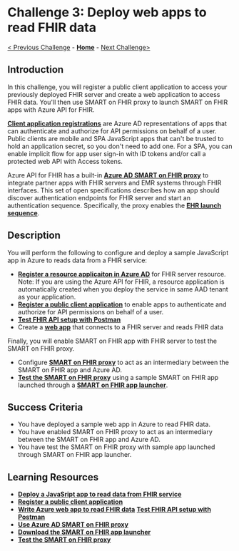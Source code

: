 # Challenge 3: Deploy web apps to read FHIR data

[< Previous Challenge](./Challenge02.md) - **[Home](../readme.md)** - [Next Challenge>](./Challenge04.md)

## Introduction

In this challenge, you will register a public client application to access your previously deployed FHIR server and create a web application to access FHIR data.  You'll then use SMART on FHIR proxy to launch SMART on FHIR apps with Azure API for FHIR.

**[Client application registrations](https://docs.microsoft.com/en-us/azure/healthcare-apis/register-public-azure-ad-client-app)** are Azure AD representations of apps that can authenticate and authorize for API permissions on behalf of a user. Public clients are mobile and SPA JavaScript apps that can't be trusted to hold an application secret, so you don't need to add one.  For a SPA, you can enable implicit flow for app user sign-in with ID tokens and/or call a protected web API with Access tokens.

Azure API for FHIR has a built-in **[Azure AD SMART on FHIR proxy](https://docs.microsoft.com/en-us/azure/healthcare-apis/use-smart-on-fhir-proxy)** to integrate partner apps with FHIR servers and EMR systems through FHIR interfaces. This set of open specifications describes how an app should discover authentication endpoints for FHIR server and start an authentication sequence.  Specifically, the proxy enables the **[EHR launch sequence](https://hl7.org/fhir/smart-app-launch/#ehr-launch-sequence)**.  

## Description

You will perform the following to configure and deploy a sample JavaScript app in Azure to reads data from a FHIR service:
- **[Register a resource applicaiton in Azure AD](https://docs.microsoft.com/en-us/azure/healthcare-apis/register-resource-azure-ad-client-app)** for FHIR server resource.  
    Note: If you are using the Azure API for FHIR, a resource application is automatically created when you deploy the service in same AAD tenant as your application.
- **[Register a public client application](https://docs.microsoft.com/en-us/azure/healthcare-apis/tutorial-web-app-public-app-reg)** to enable apps to authenticate and authorize for API permissions on behalf of a user.
- **[Test FHIR API setup with Postman](https://docs.microsoft.com/en-us/azure/healthcare-apis/tutorial-web-app-test-postman)**
- Create a **[web app](https://docs.microsoft.com/en-us/azure/healthcare-apis/tutorial-web-app-write-web-app#create-web-application)** that connects to a FHIR server and reads FHIR data

Finally, you will enable SMART on FHIR app with FHIR server to test the SMART on FHIR proxy.
- Configure **[SMART on FHIR proxy](https://docs.microsoft.com/en-us/azure/healthcare-apis/use-smart-on-fhir-proxy)** to act as an intermediary between the SMART on FHIR app and Azure AD. 
- **[Test the SMART on FHIR proxy](https://docs.microsoft.com/en-us/azure/healthcare-apis/use-smart-on-fhir-proxy#test-the-smart-on-fhir-proxy)** using a sample SMART on FHIR app launched through a **[SMART on FHIR app launcher](https://docs.microsoft.com/en-us/azure/healthcare-apis/use-smart-on-fhir-proxy#download-the-smart-on-fhir-app-launcher)**.   


## Success Criteria
- You have deployed a sample web app in Azure to read FHIR data.
- You have enabled SMART on FHIR proxy to act as an intermediary between the SMART on FHIR app and Azure AD.
- You have test the SMART on FHIR proxy with sample app launched through SMART on FHIR app launcher.

## Learning Resources

- **[Deploy a JavaSript app to read data from FHIR service](https://docs.microsoft.com/en-us/azure/healthcare-apis/tutorial-web-app-fhir-server)**
- **[Register a public client application](https://docs.microsoft.com/en-us/azure/healthcare-apis/tutorial-web-app-public-app-reg)**
- **[Write Azure web app to read FHIR data](https://docs.microsoft.com/en-us/azure/healthcare-apis/tutorial-web-app-write-web-app)**
**[Test FHIR API setup with Postman](https://docs.microsoft.com/en-us/azure/healthcare-apis/tutorial-web-app-test-postman)**
- **[Use Azure AD SMART on FHIR proxy](https://docs.microsoft.com/en-us/azure/healthcare-apis/use-smart-on-fhir-proxy)**
- **[Download the SMART on FHIR app launcher](https://docs.microsoft.com/en-us/azure/healthcare-apis/use-smart-on-fhir-proxy#download-the-smart-on-fhir-app-launcher)**
- **[Test the SMART on FHIR proxy](https://docs.microsoft.com/en-us/azure/healthcare-apis/use-smart-on-fhir-proxy#test-the-smart-on-fhir-proxy)**